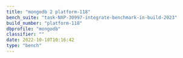 ```yaml
---
title: "mongodb 2 platform-118"
bench_suite: "task-NXP-30997-integrate-benchmark-in-build-2023"
build_number: "platform-118"
dbprofile: "mongodb"
classifier: ""
date: 2022-10-18T10:16:42
type: "bench"
---
```

